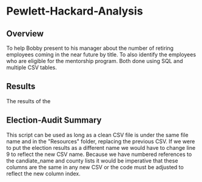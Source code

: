 # Pewlett-Hackard-Analysis

## Overview
To help Bobby present to his manager about the number of retiring employees coming in the near future by title.  To also identify the employees who are eligible for the mentorship program.  Both done using SQL and multiple CSV tables.  

## Results
The results of the 

## Election-Audit Summary
This script can be used as long as a clean CSV file is under the same file name and in the "Resources" folder, replacing the previous CSV.  If we were to put the election results as a different name we would have to change line 9 to reflect the new CSV name.  Because we have numbered references to the candiate_name and county lists it would be imperative that these columns are the same in any new CSV or the code must be adjusted to reflect the new column index.  

